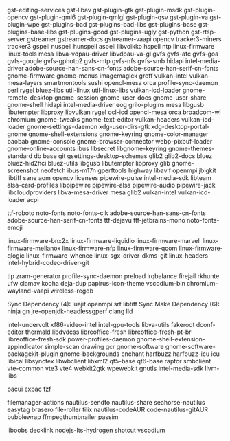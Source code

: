 gst-editing-services gst-libav gst-plugin-gtk gst-plugin-msdk gst-plugin-opencv gst-plugin-qml6 gst-plugin-qmlgl gst-plugin-qsv gst-plugin-va gst-plugin-wpe gst-plugins-bad gst-plugins-bad-libs gst-plugins-base gst-plugins-base-libs gst-plugins-good gst-plugins-ugly gst-python gst-rtsp-server gstreamer gstreamer-docs gstreamer-vaapi opencv tracker3-miners tracker3 gspell nuspell hunspell aspell libvoikko hspell ntp linux-firmware linux-tools mesa libva-vdpau-driver libvdpau-va-gl gvfs gvfs-afc gvfs-goa gvfs-google gvfs-gphoto2 gvfs-mtp gvfs-nfs gvfs-smb hidapi intel-media-driver adobe-source-han-sans-cn-fonts adobe-source-han-serif-cn-fonts gnome-firmware gnome-menus imagemagick groff vulkan-intel vulkan-mesa-layers smartmontools sushi opencl-mesa orca profile-sync-daemon perl rygel bluez-libs util-linux util-linux-libs vulkan-icd-loader gnome-remote-desktop gnome-session gnome-user-docs gnome-user-share gnome-shell hidapi intel-media-driver eog grilo-plugins mesa libgusb libutempter libproxy libvulkan rygel ocl-icd opencl-mesa orca broadcom-wl chromium gnome-tweaks gnome-text-editor vulkan-headers vulkan-icd-loader gnome-settings-daemon xdg-user-dirs-gtk xdg-desktop-portal-gnome gnome-shell-extensions gnome-keyring gnome-color-manager baobab gnome-console gnome-browser-connector webp-pixbuf-loader gnome-online-accounts ibus libsecret libgnome-keyring gnome-themes-standard db base git gsettings-desktop-schemas glib2 glib2-docs bluez bluez-hid2hci bluez-utils libgusb libutempter libproxy glib gnome-screenshot neofetch ibus-m17n gperftools highway libavif openmpi jbigkit libtiff sane aom opencv licenses pipewire-pulse intel-media-sdk libteam alsa-card-profiles libpipewire pipewire-alsa pipewire-audio pipewire-jack libcloudproviders libva-mesa-driver mesa glib2 vulkan-intel vulkan-icd-loader acpi 

ttf-roboto noto-fonts noto-fonts-cjk adobe-source-han-sans-cn-fonts adobe-source-han-serif-cn-fonts ttf-dejavu ttf-jetbrains-mono noto-fonts-emoji

linux-firmware-bnx2x linux-firmware-liquidio linux-firmware-marvell linux-firmware-mellanox linux-firmware-nfp linux-firmware-qcom linux-firmware-qlogic linux-firmware-whence linux-sgx-driver-dkms-git linux-headers intel-hybrid-codec-driver-git

tlp zram-generator profile-sync-daemon preload irqbalance firejail rkhunte ufw clamav kooha deja-dup papirus-icon-theme vscodium-bin chromium-wayland-vaapi wireless-regdb

Sync Dependency (4): luajit openmpi srt libtiff
Sync Make Dependency (6): ninja gn jre-openjdk-headlessgperf clang lld

intel-undervolt xf86-video-intel intel-gpu-tools libva-utils fakeroot dconf-editor thermald libdvdcss libreoffice-fresh libreoffice-fresh-pt-br libreoffice-fresh-sdk power-profiles-daemon gnome-shell-extension-appindicator simple-scan drawing gcr gnome-software gnome-software-packagekit-plugin gnome-backgrounds enchant harfbuzz harfbuzz-icu icu libical libsynctex libwbclient libxml2 qt5-base qt6-base raptor smbclient vte-common vte3 vte4 webkit2gtk wpewebkit gnutls intel-media-sdk llvm-libs

pacui expac fzf

filemanager-actions nautilus-sendto nautilus-share seahorse-nautilus easytag brasero file-roller tilix nautilus-codeAUR code-nautilus-gitAUR bubblewrap ffmpegthumbnailer passim

liboobs decklink nodejs-lts-hydrogen shotcut vscodium

